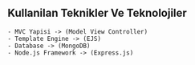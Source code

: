 ## Kullanilan Teknikler Ve Teknolojiler
    - MVC Yapisi -> (Model View Controller)
    - Template Engine -> (EJS)
    - Database -> (MongoDB)
    - Node.js Framework -> (Express.js)
